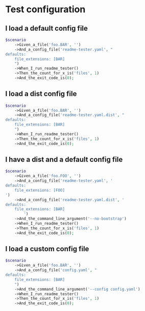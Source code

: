 <!--
#[ReadmeTester\Import('feature-context:scenario')]
-->

# Test configuration

## I load a default config file
```php
$scenario
    ->Given_a_file('foo.BAR', '')
    ->And_a_config_file('readme-tester.yaml', "
defaults:
    file_extensions: [BAR]
    ")
    ->When_I_run_readme_tester()
    ->Then_the_count_for_x_is('files', 1)
    ->And_the_exit_code_is(0);
```

## I load a dist config file
```php
$scenario
    ->Given_a_file('foo.BAR', '')
    ->And_a_config_file('readme-tester.yaml.dist', "
defaults:
    file_extensions: [BAR]
    ")
    ->When_I_run_readme_tester()
    ->Then_the_count_for_x_is('files', 1)
    ->And_the_exit_code_is(0);
```

## I have a dist and a default config file
```php
$scenario
    ->Given_a_file('foo.FOO', '')
    ->And_a_config_file('readme-tester.yaml', '
defaults:
    file_extensions: [FOO]
')
    ->And_a_config_file('readme-tester.yaml.dist', '
defaults:
    file_extensions: [BAR]
        ')
    ->And_the_command_line_argument('--no-bootstrap')
    ->When_I_run_readme_tester()
    ->Then_the_count_for_x_is('files', 1)
    ->And_the_exit_code_is(0);
```

## I load a custom config file
```php
$scenario
    ->Given_a_file('foo.BAR', '')
    ->And_a_config_file('config.yaml', "
defaults:
    file_extensions: [BAR]
    ")
    ->And_the_command_line_argument('--config config.yaml')
    ->When_I_run_readme_tester()
    ->Then_the_count_for_x_is('files', 1)
    ->And_the_exit_code_is(0);
```
